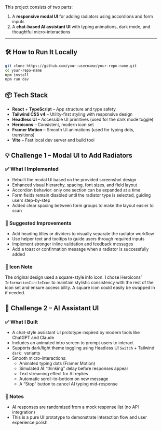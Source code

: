 This project consists of two parts:

1. A **responsive modal UI** for adding radiators using accordions and form inputs
2. A **chat-based AI assistant UI** with typing animations, dark mode, and thoughtful micro-interactions

---

## 🛠 How to Run It Locally

```bash
git clone https://github.com/your-username/your-repo-name.git
cd your-repo-name
npm install
npm run dev
```

## 📦 Tech Stack

- **React** + **TypeScript** – App structure and type safety
- **Tailwind CSS v4** – Utility-first styling with responsive design
- **Headless UI** – Accessible UI primitives (used for the dark mode toggle)
- **Heroicons** – Consistent, modern icon set
- **Framer Motion** – Smooth UI animations (used for typing dots, transitions)
- **Vite** – Fast local dev server and build tool

## 💡 Challenge 1 – Modal UI to Add Radiators

### ✅ What I Implemented

- Rebuilt the modal UI based on the provided screenshot design
- Enhanced visual hierarchy, spacing, font sizes, and field layout
- Accordion behavior: only one section can be expanded at a time
- Form fields remain disabled until the radiator type is selected, guiding users step-by-step
- Added clear spacing between form groups to make the layout easier to scan

### 💬 Suggested Improvements

- Add heading titles or dividers to visually separate the radiator workflow
- Use helper text and tooltips to guide users through required inputs
- Implement stronger inline validation and feedback messages
- Add a toast or confirmation message when a radiator is successfully added

### 📝 Icon Note

The original design used a square-style info icon.
I chose Heroicons’ `InformationCircleIcon` to maintain stylistic consistency with the rest of the icon set and ensure accessibility. A square icon could easily be swapped in if needed.

## 🤖 Challenge 2 – AI Assistant UI

### ✅ What I Built

- A chat-style assistant UI prototype inspired by modern tools like ChatGPT and Claude
- Includes an animated intro screen to prompt users to interact
- Supports dark/light theme toggling using Headless UI `Switch` + Tailwind `dark:` variants
- Smooth micro-interactions:
  - Animated typing dots (Framer Motion)
  - Simulated AI “thinking” delay before responses appear
  - Text streaming effect for AI replies
  - Automatic scroll-to-bottom on new message
  - A “Stop” button to cancel AI typing mid-response

### 🧪 Notes

- AI responses are randomized from a mock response list (no API integration)
- This is a pure UI prototype to demonstrate interaction flow and user experience polish
